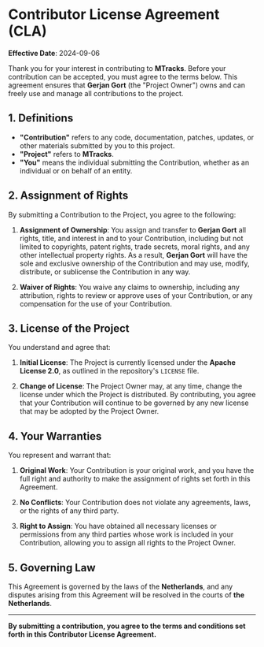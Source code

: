 # Contributor License Agreement (CLA)

**Effective Date**:  2024-09-06

Thank you for your interest in contributing to **MTracks**. Before your contribution can be accepted, you must agree to the terms below. This agreement ensures that **Gerjan Gort** (the "Project Owner") owns and can freely use and manage all contributions to the project.

## 1. Definitions

- **"Contribution"** refers to any code, documentation, patches, updates, or other materials submitted by you to this project.
- **"Project"** refers to **MTracks**.
- **"You"** means the individual submitting the Contribution, whether as an individual or on behalf of an entity.

## 2. Assignment of Rights

By submitting a Contribution to the Project, you agree to the following:

1. **Assignment of Ownership**: You assign and transfer to **Gerjan Gort** all rights, title, and interest in and to your Contribution, including but not limited to copyrights, patent rights, trade secrets, moral rights, and any other intellectual property rights. As a result, **Gerjan Gort** will have the sole and exclusive ownership of the Contribution and may use, modify, distribute, or sublicense the Contribution in any way.

2. **Waiver of Rights**: You waive any claims to ownership, including any attribution, rights to review or approve uses of your Contribution, or any compensation for the use of your Contribution.

## 3. License of the Project

You understand and agree that:

1. **Initial License**: The Project is currently licensed under the **Apache License 2.0**, as outlined in the repository's `LICENSE` file.

2. **Change of License**: The Project Owner may, at any time, change the license under which the Project is distributed. By contributing, you agree that your Contribution will continue to be governed by any new license that may be adopted by the Project Owner.

## 4. Your Warranties

You represent and warrant that:

1. **Original Work**: Your Contribution is your original work, and you have the full right and authority to make the assignment of rights set forth in this Agreement.

2. **No Conflicts**: Your Contribution does not violate any agreements, laws, or the rights of any third party.

3. **Right to Assign**: You have obtained all necessary licenses or permissions from any third parties whose work is included in your Contribution, allowing you to assign all rights to the Project Owner.

## 5. Governing Law

This Agreement is governed by the laws of the **Netherlands**, and any disputes arising from this Agreement will be resolved in the courts of **the Netherlands**.

---

**By submitting a contribution, you agree to the terms and conditions set forth in this Contributor License Agreement.**
